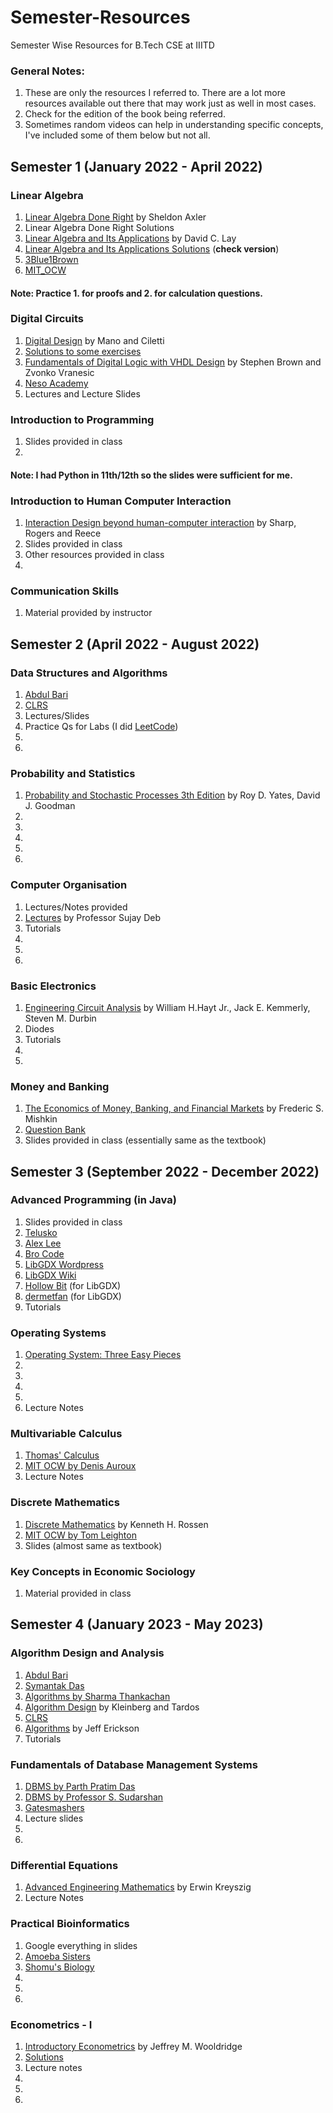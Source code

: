 # Semester-Resources
Semester Wise Resources for B.Tech CSE at IIITD

### General Notes: 
1. These are only the resources I referred to. There are a lot more resources available out there that may work just as well in most cases.
2. Check for the edition of the book being referred.
3. Sometimes random videos can help in understanding specific concepts, I've included some of them below but not all.



## Semester 1 (January 2022 - April 2022)

### Linear Algebra

1. [Linear Algebra Done Right](http://ndl.ethernet.edu.et/bitstream/123456789/88600/1/2015_Book_LinearAlgebraDoneRight.pdf) by Sheldon Axler
2. Linear Algebra Done Right Solutions
3. [Linear Algebra and Its Applications](https://home.cs.colorado.edu/~alko5368/lecturesCSCI2820/mathbook.pdf) by David C. Lay
4. [Linear Algebra and Its Applications Solutions](https://www.aerostudents.com/courses/linear-algebra/linearAlgebraSolutionsComplete.pdf) (**check version**)
5. [3Blue1Brown](https://www.3blue1brown.com/topics/linear-algebra)
6. [MIT_OCW](https://www.youtube.com/playlist?list=PL221E2BBF13BECF6C)

#### Note: Practice 1. for proofs and 2. for calculation questions.


### Digital Circuits

1. [Digital Design](https://docs.google.com/file/d/0B8-drkZsESDnN2NmYTQxYjQtYTMwZi00N2IzLTkxNjgtZjI1NTZiN2FjNDli/edit?resourcekey=0-Yk8bAsCt9I5epBNFTG8KMQ) by Mano and Ciletti
2. [Solutions to some exercises](http://jrasti.ir/Courses/LogicCircuits/Digital%20Design%20-%20Solution%20Manual%20-%20Mano.pdf)
3. [Fundamentals of Digital Logic with VHDL Design](https://theswissbay.ch/pdf/Books/Computer%20science/Fundamentals%20of%20digital%20logic%20with%20VHDL%20design%20%283rd%20edition%29%20-%20Stephen%20Brown%2C%20Zvonko%20Vranesic.pdf) by Stephen Brown and Zvonko Vranesic
4. [Neso Academy](https://www.youtube.com/watch?v=M0mx8S05v60&list=PLBlnK6fEyqRjMH3mWf6kwqiTbT798eAOm&ab_channel=NesoAcademy)
5. Lectures and Lecture Slides



### Introduction to Programming

1. Slides provided in class
2. 

#### Note: I had Python in 11th/12th so the slides were sufficient for me.


### Introduction to Human Computer Interaction

1. [Interaction Design beyond human-computer interaction](https://opac.atmaluhur.ac.id/uploaded_files/temporary/DigitalCollection/NjY3Yzg5NDU2YmFlYjZlMDk5MGYyNmQ4ZjJiOGM4NzU0MjUxM2ZiOQ==.pdf) by Sharp, Rogers and Reece
2. Slides provided in class
3. Other resources provided in class
4. 

### Communication Skills

1. Material provided by instructor



## Semester 2 (April 2022 - August 2022)

### Data Structures and Algorithms

1. [Abdul Bari](https://www.youtube.com/@abdul_bari)
2. [CLRS](https://dahlan.unimal.ac.id/files/ebooks/2009%20Introduction%20to%20Algorithms%20Third%20Ed.pdf)
3. Lectures/Slides
4. Practice Qs for Labs (I did [LeetCode](https://leetcode.com/))
5. 
6. 



### Probability and Statistics

1. [Probability and Stochastic Processes 3th Edition]() by Roy D. Yates, David J. Goodman
2. 
3. 
4. 
5. 
6. 


### Computer Organisation

1. Lectures/Notes provided
2. [Lectures](https://www.youtube.com/watch?v=F70plLQE6sU&list=PLL7q95_bHxC56PtT1t-21A-NmUf7yBjGs&pp=iAQB)  by Professor Sujay Deb
3. Tutorials
4. 
5. 
6. 


### Basic Electronics

1. [Engineering Circuit Analysis]() by William H.Hayt Jr., Jack E. Kemmerly, Steven M. Durbin
2. Diodes
3. Tutorials
4. 
5. 


### Money and Banking

1. [The Economics of Money, Banking, and Financial Markets](https://handoutset.com/wp-content/uploads/2022/06/The-Economics-of-Money-Banking-and-Financial-Markets-13th-Global-Edition-Frederic-Mishkin.pdf) by Frederic S. Mishkin
2. [Question Bank](http://www.mim.ac.mw/books/Mishkin's%20Economics%20of%20Money,%20Banking%20and%20Financial%20MarketsTestBank.pdf)
3. Slides provided in class (essentially same as the textbook)



## Semester 3 (September 2022 - December 2022)

### Advanced Programming (in Java)

1. Slides provided in class
2. [Telusko](https://www.youtube.com/@Telusko)
3. [Alex Lee](https://www.youtube.com/@alexlorenlee)
4. [Bro Code](https://www.youtube.com/@BroCodez)
5. [LibGDX Wordpress](https://libgdxinfo.wordpress.com/2019/03/25/555/)
6. [LibGDX Wiki](https://libgdx.com/wiki/)
7. [Hollow Bit](https://www.youtube.com/@HollowBit/featured) (for LibGDX)
8. [dermetfan](https://www.youtube.com/@dermetfan) (for LibGDX)
9. Tutorials



### Operating Systems

1. [Operating System: Three Easy Pieces]()
2. 
3. 
4. 
5. 
6. Lecture Notes


### Multivariable Calculus

1. [Thomas' Calculus](http://dl.konkur.in/post/Book/Paye/Thomas-Calculus-14th-Edition-%5Bkonkur.in%5D.pdf)
2. [MIT OCW by Denis Auroux](https://www.youtube.com/watch?v=PxCxlsl_YwY&ab_channel=MITOpenCourseWare)
3. Lecture Notes


### Discrete Mathematics

1. [Discrete Mathematics](https://faculty.ksu.edu.sa/sites/default/files/rosen_discrete_mathematics_and_its_applications_7th_edition.pdf) by Kenneth H. Rossen
2. [MIT OCW by Tom Leighton](https://www.youtube.com/watch?v=L3LMbpZIKhQ&ab_channel=MITOpenCourseWare)
3. Slides (almost same as textbook)


### Key Concepts in Economic Sociology

1. Material provided in class



## Semester 4 (January 2023 - May 2023)

### Algorithm Design and Analysis

1. [Abdul Bari](https://www.youtube.com/@abdul_bari)
2. [Symantak Das](https://www.youtube.com/watch?v=Q1zJ3b2TT1c&list=PLugNtkMY2c2ItqVstrOq7beMZb1lY7vpd&pp=iAQB)
3. [Algorithms by Sharma Thankachan](https://www.youtube.com/@algorithmsbysharmathankach7521/featured)
4. [Algorithm Design](https://ict.iitk.ac.in/wp-content/uploads/CS345-Algorithms-II-Algorithm-Design-by-Jon-Kleinberg-Eva-Tardos.pdf) by Kleinberg and Tardos
5. [CLRS](https://dahlan.unimal.ac.id/files/ebooks/2009%20Introduction%20to%20Algorithms%20Third%20Ed.pdf)
6. [Algorithms](https://jeffe.cs.illinois.edu/teaching/algorithms/book/Algorithms-JeffE.pdf) by Jeff Erickson
7. Tutorials


### Fundamentals of Database Management Systems

1. [DBMS by Parth Pratim Das](https://www.youtube.com/watch?v=IoL9Ve2SRwQ&list=PLIwC9bZ0rmjSkm1VRJROX4vP2YMIf4Ebh&ab_channel=DataBaseManagementSystem-IITKGP)
2. [DBMS by Professor S. Sudarshan](https://www.youtube.com/watch?v=MtOFF91igB0&list=PL_uaeekrhGzJmfQhBXj5H3pUPhBSOG_fe&index=2)
3. [Gatesmashers](https://www.youtube.com/watch?v=kBdlM6hNDAE&list=PLxCzCOWd7aiFAN6I8CuViBuCdJgiOkT2Y&ab_channel=GateSmashers)
4. Lecture slides
5. 
6. 


### Differential Equations

1. [Advanced Engineering Mathematics](https://www.bau.edu.jo/UserPortal/UserProfile/PostsAttach/59003_3812_1.pdf) by Erwin Kreyszig
2. Lecture Notes


### Practical Bioinformatics

1. Google everything in slides
2. [Amoeba Sisters](https://www.youtube.com/@AmoebaSisters)
3. [Shomu's Biology]()
4. 
5. 
6. 

### Econometrics - I

1. [Introductory Econometrics](https://cbpbu.ac.in/userfiles/file/2020/STUDY_MAT/ECO/2.pdf) by Jeffrey M. Wooldridge
2. [Solutions](https://www.studocu.com/row/document/universite-du-luxembourg/discourse-analysis/solution-manual-introductory-econometrics-a-modern-approach-4edition-solution-manual/7405449)
3. Lecture notes
4. 
5. 
6. 




